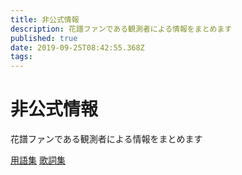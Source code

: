 ```yaml
---
title: 非公式情報
description: 花譜ファンである観測者による情報をまとめます
published: true
date: 2019-09-25T08:42:55.368Z
tags: 
---
```


# 非公式情報

花譜ファンである観測者による情報をまとめます

[用語集](glossaly)
[歌詞集](Lyrics)